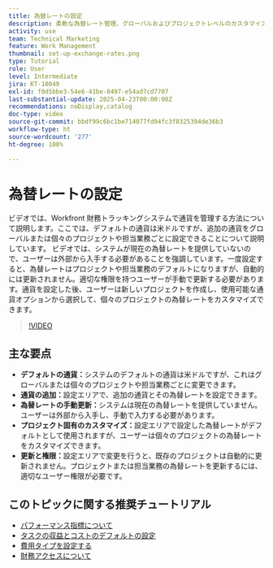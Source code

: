 ```yaml
---
title: 為替レートの設定
description: 柔軟な為替レート管理、グローバルおよびプロジェクトレベルのカスタマイズ、正確な財務トラッキングの手動入力オプションを使用して、通貨設定をカスタマイズします。
activity: use
team: Technical Marketing
feature: Work Management
thumbnail: set-up-exchange-rates.png
type: Tutorial
role: User
level: Intermediate
jira: KT-10049
exl-id: f0d5bbe3-54e6-41be-8497-e54ad7cd7707
last-substantial-update: 2025-04-23T00:00:00Z
recommendations: noDisplay,catalog
doc-type: video
source-git-commit: bbdf99c6bc1be714077fd94fc3f8325394de36b3
workflow-type: ht
source-wordcount: '277'
ht-degree: 100%

---
```


# 為替レートの設定

ビデオでは、Workfront 財務トラッキングシステムで通貨を管理する方法について説明します。ここでは、デフォルトの通貨は米ドルですが、追加の通貨をグローバルまたは個々のプロジェクトや担当業務ごとに設定できることについて説明しています。
ビデオでは、システムが現在の為替レートを提供していないので、ユーザーは外部から入手する必要があることを強調しています。一度設定すると、為替レートはプロジェクトや担当業務のデフォルトになりますが、自動的には更新されません。適切な権限を持つユーザーが手動で更新する必要があります。通貨を設定した後、ユーザーは新しいプロジェクトを作成し、使用可能な通貨オプションから選択して、個々のプロジェクトの為替レートをカスタマイズできます。

>[!VIDEO](https://video.tv.adobe.com/v/3457693/?quality=12&learn=on&enablevpops=1)

## 主な要点

* **デフォルトの通貨：**&#x200B;システムのデフォルトの通貨は米ドルですが、これはグローバルまたは個々のプロジェクトや担当業務ごとに変更できます。
* **通貨の追加：**&#x200B;設定エリアで、追加の通貨とその為替レートを設定できます。
* **為替レートの手動更新：**&#x200B;システムは現在の為替レートを提供していません。ユーザーは外部から入手し、手動で入力する必要があります。
* **プロジェクト固有のカスタマイズ：**&#x200B;設定エリアで設定した為替レートがデフォルトとして使用されますが、ユーザーは個々のプロジェクトの為替レートをカスタマイズできます。
* **更新と権限：**&#x200B;設定エリアで変更を行うと、既存のプロジェクトは自動的に更新されません。プロジェクトまたは担当業務の為替レートを更新するには、適切なユーザー権限が必要です。

## このトピックに関する推奨チュートリアル

* [パフォーマンス指標について](/help/manage-work/project-finances/understand-performance-metrics.md)
* [タスクの収益とコストのデフォルトの設定](/help/manage-work/project-finances/set-up-task-revenue-and-cost-defaults.md)
* [費用タイプを設定する](/help/manage-work/project-finances/set-up-expense-types.md)
* [財務アクセスについて](/help/manage-work/project-finances/understand-financial-access.md)
